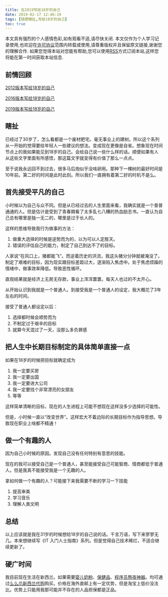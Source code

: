 ```yaml
---
title: 在2019写给18岁的自己
date: 2019-02-17 12:46:19
tags: [随便瞎扯,写给18岁的自己]
toc: true
---
```



本文具有强烈的个人感情色彩,如有观看不适,请尽快关闭. 本文仅作为个人学习记录使用,也欢迎在[许可协议](https://creativecommons.org/licenses/by-nc/4.0/deed.zh_TW)范围内转载或使用,请尊重版权并且保留原文链接,谢谢您的理解合作. 如果您觉得本站对您能有帮助,您可以使用[RSS](https://iiiyu.com/atom.xml)方式订阅本站,这样您将能在第一时间获取本站信息.

## 前情回顾

[2012版本写给18岁的自己](https://iiiyu.com/2012/02/09/junior-it-people-c-study-guide/)

[2016版本写给18岁的自己](https://iiiyu.com/2016/01/12/2016-it-professionals-getting-started/)

[2019版本写给18岁的自己](https://iiiyu.com/2019/02/17/write-to-18-years-old-me-in-2019/)

## 瞎扯

已经过了30岁了，怎么看都是一个废材肥宅。毫无事业上的建树。所以这个系列从一开始的觉得要给年轻人一些建议的想法。变成现在更像是自省。想象现在时间节点上的我如果能见到18岁的自己。会给自己说一些什么样的话。顺便如果有人从这些文字里面有所感悟，那这篇文字就变得有价值了那么一点点。

至于说我永远回不到过去，很多马后炮似乎没啥卵用。那种下一棵树的最好时间是10年前。第二好的时间是此时此刻。所以我们一直拥有着第二好的时机不是么。

<!-- more -->

## 首先接受平凡的自己

小时候以为自己与众不同。但是从已经过去的人生里面来看，我确实就是一个普普通通的人。但是估计是受到了青春期看了太多乱七八糟的热血励志书。一直认为自己总有哪里是独一无二的，哪里是过于长人的。

这样的思维导致我行为做事的方法：

1. 做重大选择的时候是逆势而为的，以为可以人定胜天。
2. 错误的评估自己的能力，制定了自己到达不了的目标。

人家说“在风口上，猪都能飞”。而逆着历史的洪流，我这头猪分分钟就被淹没了。制定了艰难的目标，因为现实跟目标差距过大，逐渐陷入焦虑中。处于焦虑烦躁的情绪中，做事效率降低。导致恶性循环。

直观结果就是经济上无房无存款，事业上浑浑噩噩。每天人也过的不太开心。

从开始认识到我就是一个普通人。到接受我是一个普通人的设定，我大概花了3年左右的时间。

接受了普通人都设定以后：

1. 选择都时候会顺势而为
2. 不制定过于艰辛的目标
3. 就算今天混过了一天，没那么多负罪感

## 把人生中长期目标制定的具体简单直接一点

如果在18岁的时候把目标就确定成为

1. 我一定要买房
2. 我一定要出国
3. 我一定要进大公司
4. 我一定要找个非常漂亮的女朋友
5. 等等

这样简单清晰的目标，现在的人生进程上可能不想现在这样没多少选择的可能性。

但是，小时候一直以“改变世界”。这样宏大不着边际的长期目标作为指导思想。导致现在职业上啥都不精通！

## 做一个有趣的人

因为自己小时候的原因。发现自己没有任何特别有意思的技能。

现在的我可以接受自己是一个普通人，甚至能接受自己可能智商、情商都低于普通人。但是我真不能接受我是一个无趣的人。

拿如何做一个有趣的人？可能接下来我需要不断的学习一下技能

1. 提高审美
2. 学习音乐
3. 理解人类文明

## 总结
以上应该就是我在31岁的时候想给18岁的自己说的话。千言万语，写下来寥寥无几。本来想继续写《IT 入门人士指南》系列。但是觉得自己技术稀烂，不适合继续更新了。


## 硬广时间

我目前现在生活在新西兰。如果需要[婴儿奶粉](http://www.memezhua.com/catalog/category/view/s/yingernaifen/id/220/)、[保健品](http://www.memezhua.com/catalog/category/view/s/jingpin-nz/id/981/)、[程序员熬夜神器](http://www.memezhua.com/catalog/product/view/id/10427/s/ause7111/)。均可通过[么么爪新西兰代购](http://www.memezhua.com/)购买。价格在海外直邮上有一定优势，但是淘宝上低价没法比。优势上只能用我那可能并不存在的人品担保都是正品。
